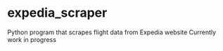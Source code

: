 # expedia_scraper
Python program that scrapes flight data from Expedia website
Currently work in progress
